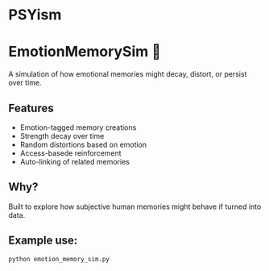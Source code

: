 # PSYism
# EmotionMemorySim 🧠

A simulation of how emotional memories might decay, distort, or persist over time.

## Features
- Emotion-tagged memory creations
- Strength decay over time
- Random distortions based on emotion
- Access-basede reinforcement
- Auto-linking of related memories

## Why?
Built to explore how subjective human memories might behave if turned into data.

## Example use:
```bash
python emotion_memory_sim.py

